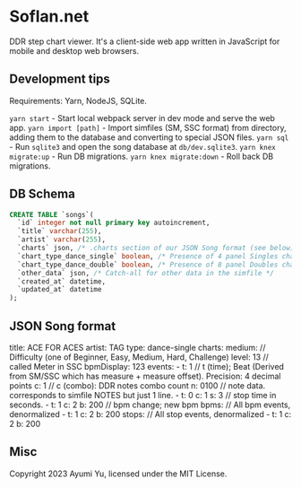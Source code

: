 # Soflan.net

DDR step chart viewer. It's a client-side web app written in JavaScript for mobile and desktop web browsers.

## Development tips

Requirements: Yarn, NodeJS, SQLite.

`yarn start` - Start local webpack server in dev mode and serve the web app.
`yarn import [path]` - Import simfiles (SM, SSC format) from directory, adding them to the database and converting to special JSON files.
`yarn sql` - Run `sqlite3` and open the song database at `db/dev.sqlite3`.
`yarn knex migrate:up` - Run DB migrations.
`yarn knex migrate:down` - Roll back DB migrations.

## DB Schema

  ```sql
  CREATE TABLE `songs`(
    `id` integer not null primary key autoincrement,
    `title` varchar(255),
    `artist` varchar(255),
    `charts` json, /* .charts section of our JSON Song format (see below). */
    `chart_type_dance_single` boolean, /* Presence of 4 panel Singles chart */
    `chart_type_dance_double` boolean, /* Presence of 8 panel Doubles chart */
    `other_data` json, /* Catch-all for other data in the simfile */
    `created_at` datetime,
    `updated_at` datetime
  );
  ```

## JSON Song format

title: ACE FOR ACES
artist: TAG
type: dance-single
charts:
  medium:  // Difficulty (one of Beginner, Easy, Medium, Hard, Challenge)
    level: 13  // called Meter in SSC
    bpmDisplay: 123
    events:
    - t: 1  // t (time); Beat (Derived from SM/SSC which has measure + measure offset). Precision: 4 decimal points
      c: 1  // c (combo): DDR notes combo count
      n: 0100  // note data. corresponds to simfile NOTES but just 1 line.
    - t: 0
      c: 1
      s: 3  // stop time in seconds.
    - t: 1
      c: 2
      b: 200  // bpm change; new bpm
    bpms:  // All bpm events, denormalized
    - t: 1
      c: 2
      b: 200
    stops:  // All stop events, denormalized
    - t: 1
      c: 2
      b: 200

## Misc

Copyright 2023 Ayumi Yu, licensed under the MIT License.